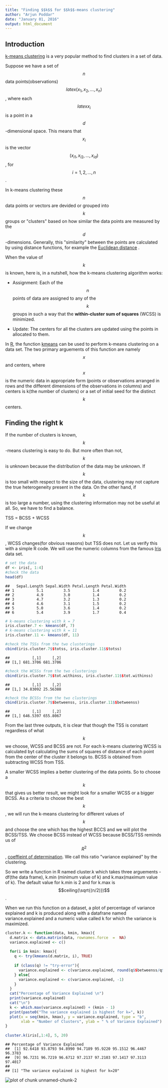 ```yaml
--- 
title: "Finding $$k$$ for $$k$$-means clustering"
author: "Arjun Poddar"
date: "January 01, 2016"
output: html_document
---
```


## Introduction

<a href="https://en.wikipedia.org/wiki/K-means_clustering" target ="_blank"> k-means clustering</a> is a very popular method to find clusters in a set of data. 

Suppose we have a set of $$n$$ data points(observations) $$latex (x_1, x_2, \dots, x_n)$$, where each $$latex x_i$$ is a point in a $$d$$-dimensional space. This means that $$x_i$$ is the vector $$(x_{i1}, x_{i2}, \dots, x_{id})$$, for $$i = 1, 2, \dots, n$$. 


In k-means clustering these $$n$$ data points or vectors are devided or grouped into $$k$$ groups or "clusters" based on how similar the data points are measured by the $$d$$-dimensions. Generally, this "similarity" between the points are calculated by using distance functions, for example the <a href= "https://en.wikipedia.org/wiki/Euclidean_distance" target="_blank"> Euclidean distance</a> .




When the value of $$k$$ is known, here is, in a nutshell, how the k-means clustering algorithm works: 


* Assignment: Each of the $$n$$ points of data are assigned to any of the $$k$$ groups in such a way that the **within-cluster sum of squares** (WCSS) is minimized. 

* Update: The centers for all the clusters are updated using the points in allocated to them.




In <a href="https://www.r-project.org/" target ="_blank"> R</a>, the function  <a
href="https://stat.ethz.ch/R-manual/R-devel/library/stats/html/kmeans.html" target="_blank"> kmeans</a> can be used to perform k-means clustering on a data set. The two primary arguements of this function are namely $$x$$ and centers, where $$x$$ is the numeric data in appropriate form (points or observations arranged in rows and the different dimensions of the observations in columns) and centers is k(the number of clusters) or a set of initial seed for the distinct $$k$$ centers.


## Finding the right k

If the number of clusters is known, $$k$$-means clustering is easy to do. But more often than not, $$k$$ is unknown because the distribution of the data may be unknown. If $$k$$ is too small with respect to the size of the data, clustering may not capture the true heterogeneity present in the data. On the other hand, if $$k$$ is too large a number, using the clustering information may not be useful at all. So, we have to find a balance.

TSS = BCSS  + WCSS


If we change $$k$$, WCSS changes(for obvious reasons) but TSS does not. Let us verify this with a simple R code. We will use the numeric columns from the famous <a href="https://en.wikipedia.org/wiki/Iris_flower_data_set" target="_blank"> Iris</a> data set.


```r
# set the data
df <- iris[, 1:4]
#check the data
head(df)
```

```
##   Sepal.Length Sepal.Width Petal.Length Petal.Width
## 1          5.1         3.5          1.4         0.2
## 2          4.9         3.0          1.4         0.2
## 3          4.7         3.2          1.3         0.2
## 4          4.6         3.1          1.5         0.2
## 5          5.0         3.6          1.4         0.2
## 6          5.4         3.9          1.7         0.4
```

```r
# k-means clustering with k = 7
iris.cluster.7 <- kmeans(df, 7)
# k-means clustering with k = 11
iris.cluster.11 <- kmeans(df, 11)

#check the TSSs from the two clusterings 
cbind(iris.cluster.7$$totss, iris.cluster.11$$totss)
```

```
##          [,1]     [,2]
## [1,] 681.3706 681.3706
```

```r
#check the WCSSs from the two clusterings 
cbind(iris.cluster.7$$tot.withinss, iris.cluster.11$$tot.withinss)
```

```
##          [,1]     [,2]
## [1,] 34.83092 25.56388
```

```r
#check the BCSSs from the two clusterings 
cbind(iris.cluster.7$$betweenss, iris.cluster.11$$betweenss)
```

```
##          [,1]     [,2]
## [1,] 646.5397 655.8067
```
From the last three outputs, it is clear that though the TSS is constant regardless of what $$k$$ we choose, WCSS and BCSS are not. For each k-means clustering WCSS is calculated byt calculating the sums of squares of distance of each point from the center of the cluster it belongs to. BCSS is obtained from subtracting WCSS from TSS.

A smaller WCSS implies a better clustering of the data points. So to choose a $$k$$ that gives us better result, we might look for a smaller WCSS or a bigger BCSS. 
As a criteria to choose the best $$k$$, we will run the k-means clustering for different values of $$k$$ and choose the one which has the highest BCCS and we will plot the BCSS/TSS. We choose BCSS instead of WCSS because BCSS/TSS reminds us of $$R^2$$, <a href="https://en.wikipedia.org/wiki/Coefficient_of_determination" target="_blank"> coeffieint of determination</a>. We call this ratio "variance explained" by the clustering.

So we write a function in R named cluster.k which takes three arguements - df(the data frame), k.min (minimum value of k) and k.max(maximum value of k). The default value for k.min is 2 and for k.max is $$ceiling(\sqrt{(n/2)})$$.

When we run this function on a dataset, a plot of percentage of variance explained and k is produced along with a datafrane named variance.explained and a numeric value called k for which the variance is maximized.



```r
cluster.k <- function(data, kmin, kmax){
  d.matrix <- data.matrix(data, rownames.force  =  NA)
  variance.explained <- c()
  
  for(i in kmin: kmax){
    q <- try(kmeans(d.matrix, i), TRUE)
    
    if (class(q) != "try-error"){
      variance.explained <- c(variance.explained, round(q$$betweenss/q$$totss, 6)*100)
    } else{
      variance.explained <- c(variance.explained, -1)
    }
  }
  cat("Percentage of Variance Explained \n")
  print(variance.explained)
  cat("\n")
  k <- which.max(variance.explained) + (kmin - 1)
  print(paste0("The variance explained is highest for k=", k))
  plot(x = seq(kmin, kmax), y = variance.explained, type = "b", 
       xlab = "Number of Clusters", ylab = " % of Variance Explained")
}
 
cluster.k(iris[,1:4], 5, 20)
```

```
## Percentage of Variance Explained 
##  [1] 92.6418 93.8793 94.8990 94.7189 95.9220 95.1512 96.4467 96.3783
##  [9] 96.7231 96.7219 96.6712 97.2137 97.2103 97.1417 97.3113 97.4017
## 
## [1] "The variance explained is highest for k=20"
```

![plot of chunk unnamed-chunk-2](figure/unnamed-chunk-2-1.png)
